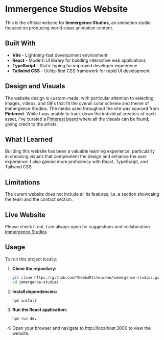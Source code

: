 # Immergence Studios Website

This is the official website for **Immergence Studios**, an animation studio focused on producing world-class animation content.

## Built With

- **Vite** - Lightning-fast development environment
- **React** - Modern UI library for building interactive web applications
- **TypeScript** - Static typing for improved developer experience
- **Tailwind CSS** - Utility-first CSS framework for rapid UI development

## Design and Visuals

The website design is custom-made, with particular attention to selecting images, videos, and GIFs that fit the overall color scheme and theme of Immergence Studios. The media used throughout the site was sourced from **Pinterest**. While I was unable to track down the individual creators of each asset, I’ve curated a [Pinterest board](https://za.pinterest.com/thembamtshelwane/immergence-studios-demo/) where all the visuals can be found, giving credit to the artists.

## What I Learned

Building this website has been a valuable learning experience, particularly in choosing visuals that complement the design and enhance the user experience. I also gained more proficiency with React, TypeScript, and Tailwind CSS.

## Limitations

The curent website does not include all its features, i.e. a section showcaing the team and the contact section.

## Live Website

Please check it out. I am always open for suggestions and collaboration [Immergence Studios](https://immergence-studios.vercel.app/)

## Usage

To run this project locally:

1. **Clone the repository:**

   ```bash
   git clone https://github.com/ThembaMtshelwane/immergence-studios.git
   cd immergence-studios

   ```

2. **Install dependencies:**

   ```bash
   npm install

   ```

3. **Run the React application:**

   ```bash
   npm run dev

   ```

4. Open your browser and navigate to http://localhost:3000 to view the website.
